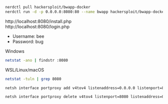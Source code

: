 ```bash
nerdctl pull hackersploit/bwapp-docker
nerdctl run -d -p 0.0.0.0:8080:80 --name bwapp hackersploit/bwapp-docker
```
http://localhost:8080/install.php<br>
http://localhost:8080/login.php
* Username: bee
* Password: bug

Windows
```bash
netstat -ano | findstr :8080
```

WSL/Linux/macOS
```bash
netstat -tuln | grep 8080
```
```bash
netsh interface portproxy add v4tov4 listenaddress=0.0.0.0 listenport=8080 connectaddress=127.0.0.1 connectport=8080
```
```bash
netsh interface portproxy delete v4tov4 listenport=8080 listenaddress=0.0.0.0
```
